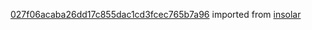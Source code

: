 [027f06acaba26dd17c855dac1cd3fcec765b7a96](https://github.com/insolar/insolar/commit/027f06acaba26dd17c855dac1cd3fcec765b7a96) imported from [insolar](https://github.com/insolar/insolar)

